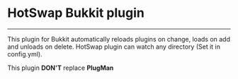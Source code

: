 # HotSwap Bukkit plugin
<hr>
This plugin for Bukkit automatically reloads plugins on change, loads on add and unloads on delete.
HotSwap plugin can watch any directory (Set it in config.yml).

This plugin <b>DON'T</b> replace <b>PlugMan</b>
